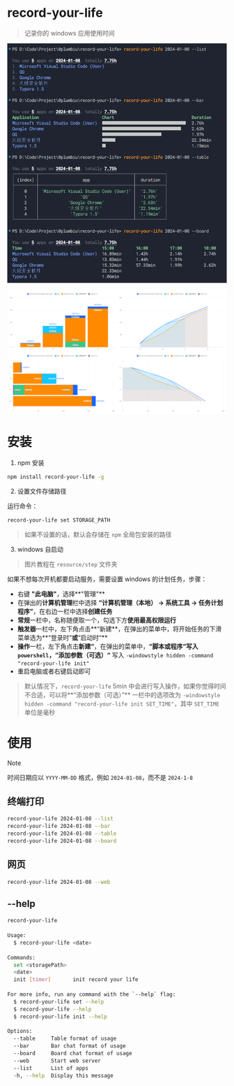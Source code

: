 # record-your-life

> 记录你的 windows 应用使用时间

![terminal](./resource/terminal.png)

![web](./resource/web.png)

# 安装

1. npm 安装

```bash
npm install record-your-life -g
```

2. 设置文件存储路径

运行命令：

```bash
record-your-life set STORAGE_PATH
```

> 如果不设置的话，默认会存储在 `npm` 全局包安装的路径

3. windows 自启动

> 图片教程在 `resource/step` 文件夹

如果不想每次开机都要启动服务，需要设置 windows 的计划任务，步骤：

- 右键 **"此电脑"**，选择**"管理"**
- 在弹出的**计算机管理**栏中选择 **“计算机管理（本地） -> 系统工具 -> 任务计划程序”**，在右边一栏中选择**创建任务**
- **常规**一栏中，名称随便取一个，勾选下方**使用最高权限运行**
- **触发器**一栏中，左下角点击**“新建**，在弹出的菜单中，将开始任务的下滑菜单选为**“登录时”**或**“启动时“**
- **操作**一栏，左下角点击**新建“**，在弹出的菜单中，**“脚本或程序“**写入 `powershell`，**“添加参数（可选）“** 写入 `-windowstyle hidden -command "record-your-life init"`
- 重启电脑或者右键启动即可

> 默认情况下，`record-your-life` 5min 中会进行写入操作，如果你觉得时间不合适，可以将**“添加参数（可选）”** 一栏中的选项改为 `-windowstyle hidden -command "record-your-life init SET_TIME"`，其中 `SET_TIME` 单位是毫秒

# 使用

> [!NOTE]  
> 时间日期应以 `YYYY-MM-DD` 格式，例如 `2024-01-08`，而不是 `2024-1-8`

## 终端打印

```bash
record-your-life 2024-01-08 --list
record-your-life 2024-01-08 --bar
record-your-life 2024-01-08 --table
record-your-life 2024-01-08 --board
```

## 网页

```bash
record-your-life 2024-01-08 --web
```

## --help

```bash
record-your-life

Usage:
  $ record-your-life <date>

Commands:
  set <storagePath>
  <date>
  init [timer]       init record your life

For more info, run any command with the `--help` flag:
  $ record-your-life set --help
  $ record-your-life --help
  $ record-your-life init --help

Options:
  --table     Table format of usage
  --bar       Bar chat format of usage
  --board     Board chat format of usage
  --web       Start web server
  --list      List of apps
  -h, --help  Display this message
```
